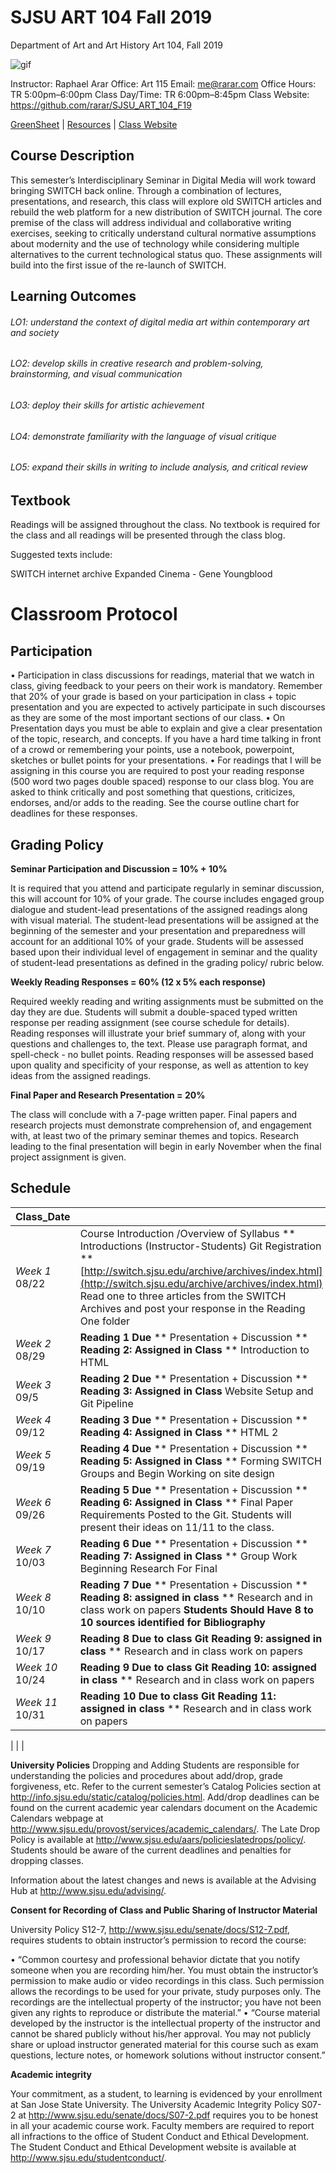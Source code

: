 **SJSU ART 104 Fall 2019**
======================
Department of Art and Art History
Art 104, Fall 2019

![gif](https://media.giphy.com/media/3xz2BXTRi2h8upl7dm/giphy.gif)

Instructor: Raphael Arar
Office: Art 115
Email: me@rarar.com
Office Hours: TR 5:00pm–6:00pm
Class Day/Time: TR 6:00pm–8:45pm
Class Website: https://github.com/rarar/SJSU_ART_104_F19

[GreenSheet](https://github.com/rarar/SJSU_ART_104_F19/blob/master/greensheet.md)
| [Resources](https://github.com/rarar/SJSU_ART_104_S18/blob/master/resources.md)
| [Class Website](https://github.com/rarar/SJSU_ART_104_F19)

Course Description
------------------
This semester’s Interdisciplinary Seminar in Digital Media will work toward bringing SWITCH back online. Through a combination of lectures, presentations, and research, this class will explore old SWITCH articles and rebuild the web platform for a new distribution of SWITCH journal. The core premise of the class will address individual and collaborative writing exercises, seeking to critically understand cultural normative assumptions about modernity and the use of technology while considering multiple alternatives to the current technological status quo. These assignments will build into the first issue of the re-launch of SWITCH.

Learning Outcomes
-----------------

###### LO1: understand the context of digital media art within contemporary art and society
###### LO2: develop skills in creative research and problem-solving, brainstorming, and visual communication 
###### LO3: deploy their skills for artistic achievement
###### LO4: demonstrate familiarity with the language of visual critique
###### LO5: expand their skills in writing to include analysis, and critical review

Textbook
--------

Readings will be assigned throughout the class. No textbook is required for the class and all readings will be presented through the class blog. 

Suggested texts include:

SWITCH internet archive
Expanded Cinema - Gene Youngblood

Classroom Protocol
==================

Participation
-------------

•	Participation in class discussions for readings, material that we watch in class, giving feedback to your peers on their work is mandatory. Remember that 20% of your grade is based on your participation in class + topic presentation and you are expected to actively participate in such discourses as they are some of the most important sections of our class.
•	On Presentation days you must be able to explain and give a clear presentation of the topic, research, and concepts. If you have a hard time talking in front of a crowd or remembering your points, use a notebook, powerpoint, sketches or bullet points for your presentations. 
•	For readings that I will be assigning in this course you are required to post your reading response (500 word two pages double spaced) response to our class blog. You are asked to think critically and post something that questions, criticizes, endorses, and/or adds to the reading. See the course outline chart for deadlines for these responses.

Grading Policy
--------------

**Seminar Participation and Discussion = 10% + 10%**

It is required that you attend and participate regularly in seminar discussion, this will account for 10% of your grade. The course includes engaged group dialogue and student-lead presentations of the assigned readings along with visual material. The student-lead presentations will be assigned at the beginning of the semester and your presentation and preparedness will account for an additional 10% of your grade. Students will be assessed based upon their individual level of engagement in seminar and the quality of student-lead presentations as defined in the grading policy/ rubric below. 

**Weekly Reading Responses = 60% (12 x 5% each response)**

Required weekly reading and writing assignments must be submitted on the day they are due. Students will submit a double-spaced typed written response per reading assignment (see course schedule for details). Reading responses will illustrate your brief summary of, along with your questions and challenges to, the text. Please use paragraph format, and spell-check - no bullet points. Reading responses will be assessed based upon quality and specificity of your response, as well as attention to key ideas from the assigned readings.

**Final Paper and Research Presentation = 20%** 

The class will conclude with a 7-page written paper. Final papers and research projects must demonstrate comprehension of, and engagement with, at least two of the primary seminar themes and topics. Research leading to the final presentation will begin in early November when the final project assignment is given.



Schedule
--------

| Class_Date          |                                                                                                                                                                        |
| ------------------- |----------------------------------------------------------------------------------------------------------------------------------------------------------------------|
| *Week 1* 08/22      | Course Introduction /Overview of Syllabus ** Introductions (Instructor-Students) Git Registration ** [http://switch.sjsu.edu/archive/archives/index.html](http://switch.sjsu.edu/archive/archives/index.html) Read one to three articles from the SWITCH Archives and post your response in the Reading One folder |
| *Week 2* 08/29     | **Reading 1 Due** ** Presentation + Discussion ** **Reading 2: Assigned in Class** ** Introduction to HTML |
| *Week 3* 09/5     | **Reading 2 Due** ** Presentation + Discussion ** **Reading 3: Assigned in Class** Website Setup and Git Pipeline |
| *Week 4* 09/12      | **Reading 3 Due** ** Presentation + Discussion ** **Reading 4: Assigned in Class** ** HTML 2 |
| *Week 5* 09/19      | **Reading 4 Due** ** Presentation + Discussion ** **Reading 5: Assigned in Class** ** Forming SWITCH Groups and Begin Working on site design|
| *Week 6* 09/26      | **Reading 5 Due** ** Presentation + Discussion ** **Reading 6: Assigned in Class** ** Final Paper Requirements Posted to the Git. Students will present their ideas on 11/11 to the class. |
| *Week 7* 10/03      | **Reading 6 Due** ** Presentation + Discussion ** **Reading 7: Assigned in Class** ** Group Work Beginning Research For Final |
| *Week 8* 10/10      | **Reading 7 Due** ** Presentation + Discussion ** **Reading 8: assigned in class** ** Research and in class work on papers **Students Should Have 8 to 10 sources identified for Bibliography**|
| *Week 9* 10/17      | **Reading 8 Due to class Git** **Reading 9: assigned in class** ** Research and in class work on papers |
| *Week 10* 10/24     | **Reading 9 Due to class Git** **Reading 10: assigned in class** ** Research and in class work on papers |
| *Week 11* 10/31     | **Reading 10 Due to class Git** **Reading 11: assigned in class** ** Research and in class work on papers |

|                  |  |

**University Policies**
Dropping and Adding
Students are responsible for understanding the policies and procedures about add/drop, grade forgiveness, etc.  Refer to the current semester’s Catalog Policies section at http://info.sjsu.edu/static/catalog/policies.html.  Add/drop deadlines can be found on the current academic year calendars document on the Academic Calendars webpage at http://www.sjsu.edu/provost/services/academic_calendars/.  The Late Drop Policy is available at http://www.sjsu.edu/aars/policieslatedrops/policy/. Students should be aware of the current deadlines and penalties for dropping classes. 

Information about the latest changes and news is available at the Advising Hub at http://www.sjsu.edu/advising/.

**Consent for Recording of Class and Public Sharing of Instructor Material**

University Policy S12-7, http://www.sjsu.edu/senate/docs/S12-7.pdf, requires students to obtain instructor’s permission to record the course:

•	“Common courtesy and professional behavior dictate that you notify someone when you are recording him/her. You must obtain the instructor’s permission to make audio or video recordings in this class. Such permission allows the recordings to be used for your private, study purposes only. The recordings are the intellectual property of the instructor; you have not been given any rights to reproduce or distribute the material.” 
•	“Course material developed by the instructor is the intellectual property of the instructor and cannot be shared publicly without his/her approval. You may not publicly share or upload instructor generated material for this course such as exam questions, lecture notes, or homework solutions without instructor consent.”

**Academic integrity**

Your commitment, as a student, to learning is evidenced by your enrollment at San Jose State University.  The University Academic Integrity Policy S07-2 at http://www.sjsu.edu/senate/docs/S07-2.pdf requires you to be honest in all your academic course work. Faculty members are required to report all infractions to the office of Student Conduct and Ethical Development. The Student Conduct and Ethical Development website is available at http://www.sjsu.edu/studentconduct/. 

